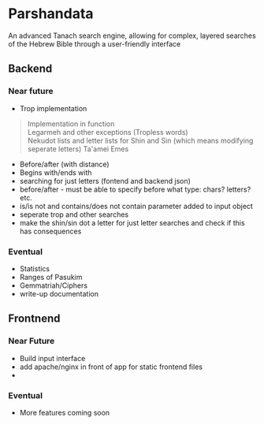 # Parshandata
An advanced Tanach search engine, allowing for complex, layered searches of the Hebrew Bible through a user-friendly interface

## Backend

### Near future
* Trop implementation 
>	Implementation in function  
>	Legarmeh and other exceptions (Tropless words)  
>	Nekudot lists and letter lists for Shin and Sin (which means modifying seperate letters)
>	Ta'amei Emes  

* Before/after (with distance)
* Begins with/ends with
* searching for just letters (fontend and backend json)
* before/after - must be able to specify before what type: chars? letters? etc.
* is/is not and contains/does not contain parameter added to input object
* seperate trop and other searches
* make the shin/sin dot a letter for just letter searches and check if this has consequences

### Eventual
* Statistics
* Ranges of Pasukim
* Gemmatriah/Ciphers
* write-up documentation

## Frontnend

### Near Future
* Build input interface
* add apache/nginx in front of app for static frontend files
* 

### Eventual
* More features coming soon